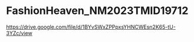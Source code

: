 # FashionHeaven_NM2023TMID19712


https://drive.google.com/file/d/1BYvSWxZPPpxsYHNCWEsn2K65-tU-3YZc/view
